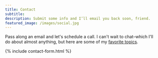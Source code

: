 ```yaml
---
title: Contact
subtitle:
description: Submit some info and I’ll email you back soon, friend.
featured_image: /images/social.jpg
---
```

Pass along an email and let's schedule a call. I can't wait to chat–which I'll do about almost anything, but here are some of my [favorite topics](https://jonitrythall.com/video-chat-topic-examples).

{% include contact-form.html %}
